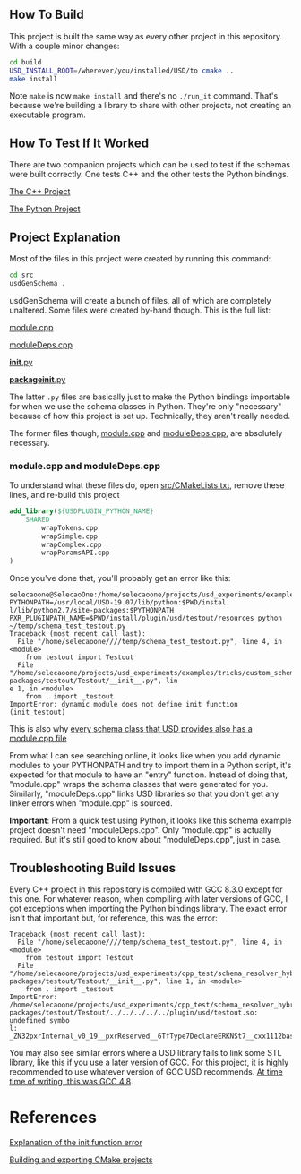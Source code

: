 ## How To Build
This project is built the same way as every other project in this
repository. With a couple minor changes:

```bash
cd build
USD_INSTALL_ROOT=/wherever/you/installed/USD/to cmake ..
make install
```

Note `make` is now `make install` and there's no `./run_it` command.
That's because we're building a library to share with other projects,
not creating an executable program.


## How To Test If It Worked
There are two companion projects which can be used to test if the
schemas were built correctly. One tests C++ and the other tests the
Python bindings.

[The C++ Project](../testing_the_compiled_schema_cpp)

[The Python Project](../testing_the_compiled_schema_python)


## Project Explanation
Most of the files in this project were created by running this command:

```bash
cd src
usdGenSchema .
```

usdGenSchema will create a bunch of files, all of which are completely unaltered.
Some files were created by-hand though. This is the full list:

[module.cpp](src/module.cpp)

[moduleDeps.cpp](src/moduleDeps.cpp)

[__init__.py](src/__init__.py)

[__packageinit__.py](src/__packageinit__.py)


The latter `.py` files are basically just to make the Python bindings
importable for when we use the schema classes in Python. They're only
"necessary" because of how this project is set up. Technically, they
aren't really needed.

The former files though, [module.cpp](src/module.cpp) and
[moduleDeps.cpp](src/moduleDeps.cpp), are absolutely necessary.


### module.cpp and moduleDeps.cpp
To understand what these files do, open [src/CMakeLists.txt](src/CMakeLists.txt),
remove these lines, and re-build this project

```cmake
add_library(${USDPLUGIN_PYTHON_NAME}
    SHARED
        wrapTokens.cpp
        wrapSimple.cpp
        wrapComplex.cpp
        wrapParamsAPI.cpp
)
```

Once you've done that, you'll probably get an error like this:

```
selecaoone@SelecaoOne:/home/selecaoone/projects/usd_experiments/examples/tricks/custom_schemas_with_python_bindings/compiling_the_schema/build$ PYTHONPATH=/usr/local/USD-19.07/lib/python:$PWD/instal
l/lib/python2.7/site-packages:$PYTHONPATH PXR_PLUGINPATH_NAME=$PWD/install/plugin/usd/testout/resources python ~/temp/schema_test_testout.py
Traceback (most recent call last):
  File "/home/selecaoone////temp/schema_test_testout.py", line 4, in <module>
    from testout import Testout
  File "/home/selecaoone/projects/usd_experiments/examples/tricks/custom_schemas_with_python_bindings/compiling_the_schema/build/install/lib/python2.7/site-packages/testout/Testout/__init__.py", lin
e 1, in <module>
    from . import _testout
ImportError: dynamic module does not define init function (init_testout)
```

This is also why
[every schema class that USD provides also has a module.cpp file](https://github.com/PixarAnimationStudios/USD/search?q=filename%3Amodule.cpp&unscoped_q=filename%3Amodule.cpp)


From what I can see searching online, it looks like when you add dynamic
modules to your PYTHONPATH and try to import them in a Python script,
it's expected for that module to have an "entry" function. Instead of
doing that, "module.cpp" wraps the schema classes that were generated
for you. Similarly, "moduleDeps.cpp" links USD libraries so that you
don't get any linker errors when "module.cpp" is sourced.

**Important**: From a quick test using Python, it looks like this schema
example project doesn't need "moduleDeps.cpp". Only "module.cpp" is
actually required. But it's still good to know about "moduleDeps.cpp",
just in case.


## Troubleshooting Build Issues
Every C++ project in this repository is compiled with GCC 8.3.0 except
for this one. For whatever reason, when compiling with later versions of
GCC, I got exceptions when importing the Python bindings library. The
exact error isn't that important but, for reference, this was the error:

```
Traceback (most recent call last):
  File "/home/selecaoone////temp/schema_test_testout.py", line 4, in <module>
	from testout import Testout
  File "/home/selecaoone/projects/usd_experiments/cpp_test/schema_resolver_hybrid/build/install/lib/python2.7/site-packages/testout/Testout/__init__.py", line 1, in <module>
	from . import _testout
ImportError: /home/selecaoone/projects/usd_experiments/cpp_test/schema_resolver_hybrid/build/install/lib/python2.7/site-packages/testout/Testout/../../../../../plugin/usd/testout.so: undefined symbo
l: _ZN32pxrInternal_v0_19__pxrReserved__6TfType7DeclareERKNSt7__cxx1112basic_stringIcSt11char_traitsIcESaIcEEE
```

You may also see similar errors where a USD library fails to link some
STL library, like this if you use a later version of GCC.  For this project, it is highly recommended to use whatever version of GCC USD recommends.
[At time time of writing, this was GCC 4.8](https://github.com/PixarAnimationStudios/USD#dependencies).


# References
[Explanation of the init function error](https://stackoverflow.com/a/24226039/3626104)

[Building and exporting CMake projects](https://pabloariasal.github.io/2018/02/19/its-time-to-do-cmake-right)
